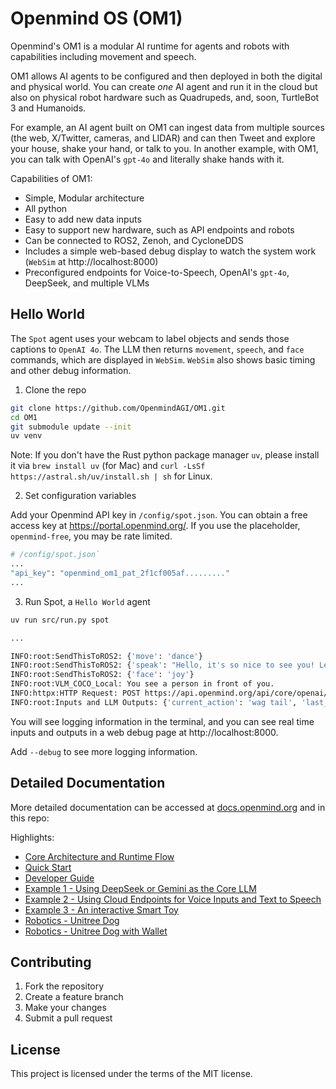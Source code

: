 # Openmind OS (OM1)

Openmind's OM1 is a modular AI runtime for agents and robots with capabilities including movement and speech.

OM1 allows AI agents to be configured and then deployed in both the digital and physical world. You can create *one* AI agent and run it in the cloud but also on physical robot hardware such as Quadrupeds, and, soon, TurtleBot 3 and Humanoids. 

For example, an AI agent built on OM1 can ingest data from multiple sources (the web, X/Twitter, cameras, and LIDAR) and can then Tweet and explore your house, shake your hand, or talk to you. In another example, with OM1, you can talk with OpenAI's `gpt-4o` and literally shake hands with it.

Capabilities of OM1:

* Simple, Modular architecture
* All python 
* Easy to add new data inputs
* Easy to support new hardware, such as API endpoints and robots
* Can be connected to ROS2, Zenoh, and CycloneDDS
* Includes a simple web-based debug display to watch the system work (`WebSim` at http://localhost:8000)
* Preconfigured endpoints for Voice-to-Speech, OpenAI's `gpt-4o`, DeepSeek, and multiple VLMs

## Hello World

The `Spot` agent uses your webcam to label objects and sends those captions to `OpenAI 4o`. The LLM then returns `movement`, `speech`, and `face` commands, which are displayed in `WebSim`. `WebSim` also shows basic timing and other debug information.

1. Clone the repo

```bash clone repo
git clone https://github.com/OpenmindAGI/OM1.git
cd OM1
git submodule update --init
uv venv
```

Note: If you don't have the Rust python package manager `uv`, please install it via `brew install uv` (for Mac) and `curl -LsSf https://astral.sh/uv/install.sh | sh` for Linux.

2. Set configuration variables

Add your Openmind API key in `/config/spot.json`. You can obtain a free access key at https://portal.openmind.org/. If you use the placeholder, `openmind-free`, you may be rate limited.

```bash set api key
# /config/spot.json`
...
"api_key": "openmind_om1_pat_2f1cf005af........."
...
```

3. Run Spot, a `Hello World` agent

```bash run spot
uv run src/run.py spot

...

INFO:root:SendThisToROS2: {'move': 'dance'}
INFO:root:SendThisToROS2: {'speak': "Hello, it's so nice to see you! Let's dance together!"}
INFO:root:SendThisToROS2: {'face': 'joy'}
INFO:root:VLM_COCO_Local: You see a person in front of you.
INFO:httpx:HTTP Request: POST https://api.openmind.org/api/core/openai/chat/completions "HTTP/1.1 200 OK"
INFO:root:Inputs and LLM Outputs: {'current_action': 'wag tail', 'last_speech': "Hello, new friend! I'm so happy to see you!", 'current_emotion': 'joy', 'system_latency': {'fuse_time': 0.2420651912689209, 'llm_start': 0.24208617210388184, 'processing': 1.4561660289764404, 'complete': 1.6982522010803223}, 'inputs': [{'input_type': 'VLM_COCO_Local', 'timestamp': 0.0, 'input': 'You see a person in front of you.'}]}
```

You will see logging information in the terminal, and you can see real time inputs and outputs in a web debug page at http://localhost:8000. 

Add `--debug` to see more logging information.

## Detailed Documentation

More detailed documentation can be accessed at [docs.openmind.org](https://docs.openmind.org/introduction) and in this repo:

Highlights:

- [Core Architecture and Runtime Flow](./docs/development//architecture.mdx)
- [Quick Start](./docs/quick_start.mdx)
- [Developer Guide](./docs/development/guide.mdx)
- [Example 1 - Using DeepSeek or Gemini as the Core LLM](./docs/examples/llm_models.mdx)
- [Example 2 - Using Cloud Endpoints for Voice Inputs and Text to Speech](./docs/examples/conversation.mdx)
- [Example 3 - An interactive Smart Toy](./docs/examples/smart_toy.mdx)
- [Robotics - Unitree Dog](./docs/robotics/unitree_robotics.mdx)
- [Robotics - Unitree Dog with Wallet](./docs/robotics/coinbase_hackathon.mdx)

## Contributing

1. Fork the repository
2. Create a feature branch
3. Make your changes
4. Submit a pull request

## License

This project is licensed under the terms of the MIT license.
